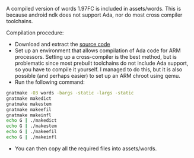 A compiled version of words 1.97FC is included in assets/words. This is because android ndk does not support Ada, nor do most cross compiler toolchains.

Compilation procedure:

- Download and extract the [source code](http://archives.nd.edu/whitaker/wordsall.zip)
- Set up an environment that allows compilation of Ada code for ARM processors. Setting up a cross-compiler is the best method, but is problematic since most prebuilt toolchains do not include Ada support, so you have to compile it yourself. I managed to do this, but it is also possible (and perhaps easier) to set up an ARM chroot using qemu.
- Run the following command:

```bash
gnatmake -O3 words -bargs -static -largs -static
gnatmake makedict
gnatmake makestem
gnatmake makeefil
gnatmake makeinfl
echo G | ./makedict
echo G | ./makestem
echo G | ./makeefil
echo G | ./makeinfl
```

- You can then copy all the required files into assets/words.

